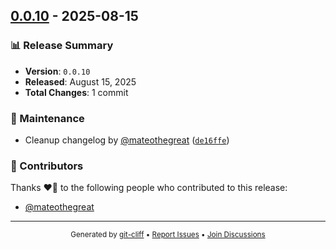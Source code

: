 ## [0.0.10](https://github.com/mateothegreat/kubespray-configurator/releases/tag/0.0.10) - 2025-08-15

### 📊 Release Summary
- **Version**: `0.0.10`
- **Released**: August 15, 2025
- **Total Changes**: 1 commit

### 🔧 Maintenance

- Cleanup changelog by [@mateothegreat](https://github.com/mateothegreat) ([`de16ffe`](https://github.com/mateothegreat/kubespray-configurator/commit/de16ffe25c3776949f73334a5738637ce8929221))

### 👥 Contributors

Thanks ❤️‍🔥 to the following people who contributed to this release:

 - [@mateothegreat](https://github.com/mateothegreat)
---

<div align="center">
<sub>
Generated by <a href="https://git-cliff.org">git-cliff</a> •
<a href="https://github.com/mateothegreat/kubespray-configurator/issues">Report Issues</a> •
<a href="https://github.com/mateothegreat/kubespray-configurator/discussions">Join Discussions</a>
</sub>
</div>
